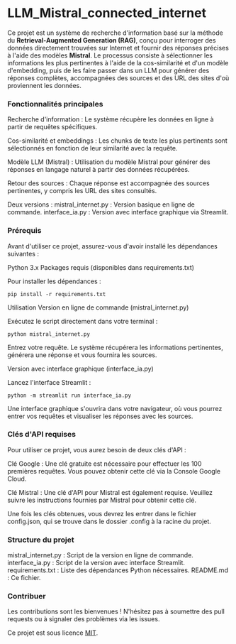 # LLM_Mistral_connected_internet

Ce projet est un système de recherche d'information basé sur la méthode du **Retrieval-Augmented Generation (RAG)**, conçu pour interroger des données directement trouvées sur Internet et fournir des réponses précises à l'aide des modèles **Mistral**. Le processus consiste à sélectionner les informations les plus pertinentes à l'aide de la cos-similarité et d'un modèle d'embedding, puis de les faire passer dans un LLM pour générer des réponses complètes, accompagnées des sources et des URL des sites d'où proviennent les données.


### Fonctionnalités principales

  Recherche d'information : Le système récupère les données en ligne à partir de requêtes spécifiques.
  
  Cos-similarité et embeddings : Les chunks de texte les plus pertinents sont sélectionnés en fonction de leur similarité avec la requête.
  
  Modèle LLM (Mistral) : Utilisation du modèle Mistral pour générer des réponses en langage naturel à partir des données récupérées.
  
  Retour des sources : Chaque réponse est accompagnée des sources pertinentes, y compris les URL des sites consultés.

  
  
  Deux versions :
      mistral_internet.py : Version basique en ligne de commande.
      interface_ia.py : Version avec interface graphique via Streamlit.

### Prérequis

Avant d'utiliser ce projet, assurez-vous d'avoir installé les dépendances suivantes :

  Python 3.x
  Packages requis (disponibles dans requirements.txt)

Pour installer les dépendances :


```
pip install -r requirements.txt
```

Utilisation
Version en ligne de commande (mistral_internet.py)

  Exécutez le script directement dans votre terminal :

    python mistral_internet.py

  Entrez votre requête. Le système récupérera les informations pertinentes, générera une réponse et vous fournira les sources.

Version avec interface graphique (interface_ia.py)

  Lancez l'interface Streamlit :

    python -m streamlit run interface_ia.py

  Une interface graphique s'ouvrira dans votre navigateur, où vous pourrez entrer vos requêtes et visualiser les réponses avec les sources.

### Clés d'API requises

Pour utiliser ce projet, vous aurez besoin de deux clés d'API :

  Clé Google : Une clé gratuite est nécessaire pour effectuer les 100 premières requêtes. Vous pouvez obtenir cette clé via la Console Google Cloud.

  Clé Mistral : Une clé d'API pour Mistral est également requise. Veuillez suivre les instructions fournies par Mistral pour obtenir cette clé.
  
  Une fois les clés obtenues, vous devrez les entrer dans le fichier config.json, qui se trouve dans le dossier .config à la racine du projet.

### Structure du projet

  mistral_internet.py : Script de la version en ligne de commande.
  interface_ia.py : Script de la version avec interface Streamlit.
  requirements.txt : Liste des dépendances Python nécessaires.
  README.md : Ce fichier.

### Contribuer

Les contributions sont les bienvenues ! N'hésitez pas à soumettre des pull requests ou à signaler des problèmes via les issues.


Ce projet est sous licence [MIT](https://github.com/mathlesage/Mistral_connected_internet/blob/main/LICENSE).
